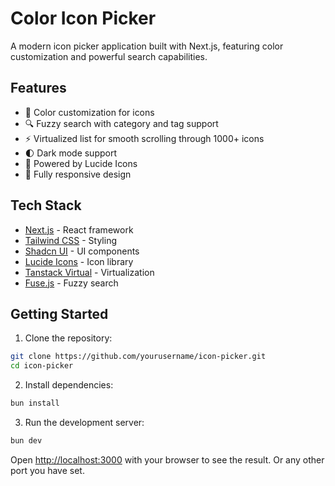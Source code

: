 # Color Icon Picker

A modern icon picker application built with Next.js, featuring color customization and powerful search capabilities.

## Features

- 🎨 Color customization for icons
- 🔍 Fuzzy search with category and tag support
- ⚡ Virtualized list for smooth scrolling through 1000+ icons
- 🌓 Dark mode support
- 🎯 Powered by Lucide Icons
- 📱 Fully responsive design

## Tech Stack

- [Next.js](https://nextjs.org/) - React framework
- [Tailwind CSS](https://tailwindcss.com/) - Styling
- [Shadcn UI](https://ui.shadcn.com/) - UI components
- [Lucide Icons](https://lucide.dev/) - Icon library
- [Tanstack Virtual](https://tanstack.com/virtual) - Virtualization
- [Fuse.js](https://fusejs.io/) - Fuzzy search

## Getting Started

1. Clone the repository:

```bash
git clone https://github.com/yourusername/icon-picker.git
cd icon-picker
```

2. Install dependencies:

```bash
bun install
```

3. Run the development server:

```bash
bun dev
```

Open [http://localhost:3000](http://localhost:3000) with your browser to see the result. Or any other port you have set.
